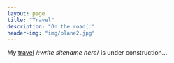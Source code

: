 ```yaml
---
layout: page
title: "Travel"
description: "On the road(:"
header-img: "img/plane2.jpg"
---
```




My [travel](#) /*:write sitename here*/
is under construction...

